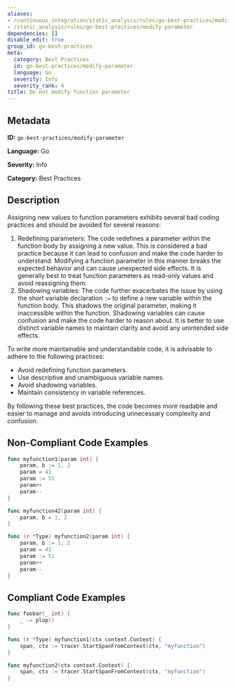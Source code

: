 ```yaml
---
aliases:
- /continuous_integration/static_analysis/rules/go-best-practices/modify-parameter
- /static_analysis/rules/go-best-practices/modify-parameter
dependencies: []
disable_edit: true
group_id: go-best-practices
meta:
  category: Best Practices
  id: go-best-practices/modify-parameter
  language: Go
  severity: Info
  severity_rank: 4
title: Do not modify function parameter
---
```

<!--  SOURCED FROM https://github.com/DataDog/datadog-static-analyzer-rule-docs -->


## Metadata
**ID:** `go-best-practices/modify-parameter`

**Language:** Go

**Severity:** Info

**Category:** Best Practices

## Description
Assigning new values to function parameters exhibits several bad coding practices and should be avoided for several reasons:

1.  Redefining parameters: The code redefines a parameter within the function body by assigning a new value. This is considered a bad practice because it can lead to confusion and make the code harder to understand. Modifying a function parameter in this manner breaks the expected behavior and can cause unexpected side effects. It is generally best to treat function parameters as read-only values and avoid reassigning them.
2.  Shadowing variables: The code further exacerbates the issue by using the short variable declaration `:=` to define a new variable within the function body. This shadows the original parameter, making it inaccessible within the function. Shadowing variables can cause confusion and make the code harder to reason about. It is better to use distinct variable names to maintain clarity and avoid any unintended side effects.

To write more maintainable and understandable code, it is advisable to adhere to the following practices:

-   Avoid redefining function parameters.
-   Use descriptive and unambiguous variable names.
-   Avoid shadowing variables.
-   Maintain consistency in variable references.

By following these best practices, the code becomes more readable and easier to manage and avoids introducing unnecessary complexity and confusion.


## Non-Compliant Code Examples
```go
func myfunction1(param int) {
	param, b := 1, 2
    param = 41
    param := 51
	param++
    param--
}

func myfunction42(param int) {
	param, b = 1, 2
}

func (r *Type) myfunction2(param int) {
	param, b := 1, 2
    param = 41
    param := 51
	param++
    param--
}
```

## Compliant Code Examples
```go
func foobar(_ int) {
	_ := plop()
}
```

```go
func (r *Type) myfunction1(ctx context.Context) {
	span, ctx := tracer.StartSpanFromContext(ctx, "myfunction")
}

func myfunction2(ctx context.Context) {
	span, ctx := tracer.StartSpanFromContext(ctx, "myfunction")
}
```
